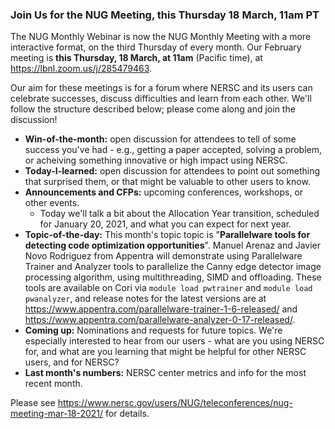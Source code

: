 ### Join Us for the NUG Meeting, this Thursday 18 March, 11am PT

The NUG Monthly Webinar is now the NUG Monthly Meeting with a more 
interactive format, on the third Thursday of every month. Our February
meeting is **this Thursday, 18 March, at 11am** (Pacific time), at 
<https://lbnl.zoom.us/j/285479463>.

Our aim for these meetings is for a forum where NERSC and its users can 
celebrate successes, discuss difficulties and learn from each other. 
We'll follow the structure described below; please come along and join the
discussion!

- **Win-of-the-month:** open discussion for attendees to tell of some 
  success you've had - e.g., getting a paper accepted, solving a problem, 
  or acheiving something innovative or high impact using NERSC.
- **Today-I-learned:** open discussion for attendees to point out something 
  that surprised them, or that might be valuable to other users to know.
- **Announcements and CFPs:** upcoming conferences, workshops, or other events.
  - Today we'll talk a bit about the Allocation Year transition, scheduled for 
    January 20, 2021, and what you can expect for next year.
- **Topic-of-the-day:** This month's topic topic is "**Parallelware tools for 
  detecting code optimization opportunities**". Manuel Arenaz and Javier Novo 
  Rodríguez from Appentra will demonstrate using Parallelware Trainer and
  Analyzer tools to parallelize the Canny edge detector image processing 
  algorithm, using multithreading, SIMD and offloading. These tools are 
  available on Cori via `module load pwtrainer` and `module load pwanalyzer`, 
  and release notes for the latest versions are at 
  <https://www.appentra.com/parallelware-trainer-1-6-released/> and 
  <https://www.appentra.com/parallelware-analyzer-0-17-released/>.
- **Coming up:** Nominations and requests for future topics. We're
  especially interested to hear from our users - what are you using
  NERSC for, and what are you learning that might be helpful for other
  NERSC users, and for NERSC?
- **Last month's numbers:** NERSC center metrics and info for the most recent month.

Please see <https://www.nersc.gov/users/NUG/teleconferences/nug-meeting-mar-18-2021/>
for details.
